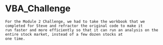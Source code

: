 # VBA_Challenge
    For the Module 2 Challenge, we had to take the workbook that we completed for Steve and refractor the original code to make it
    run faster and more efficiently so that it can run an analysis on the entire stock market, instead of a few dozen stocks at 
    one time.
    
    
    
    
